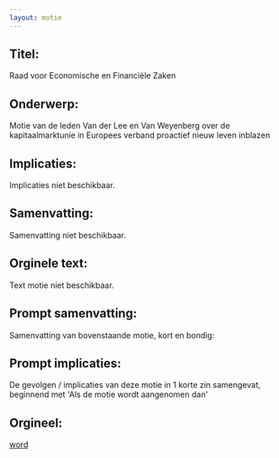 ```yaml
---
layout: motie
---
```

## Titel:
Raad voor Economische en Financiële Zaken
## Onderwerp:
Motie van de leden Van der Lee en Van Weyenberg over de kapitaalmarktunie in Europees verband proactief nieuw leven inblazen
## Implicaties:
Implicaties niet beschikbaar.
## Samenvatting:
Samenvatting niet beschikbaar.
## Orginele text:
Text motie niet beschikbaar.

## Prompt samenvatting:
Samenvatting van bovenstaande motie, kort en bondig:


## Prompt implicaties:
De gevolgen / implicaties van deze motie in 1 korte zin samengevat, beginnend met 'Als de motie wordt aangenomen dan' 

## Orgineel:
[word](https://gegevensmagazijn.tweedekamer.nl/OData/v4/2.0/Document(fd49aea3-327f-4191-90cb-5f165bcc705b)/resource)
